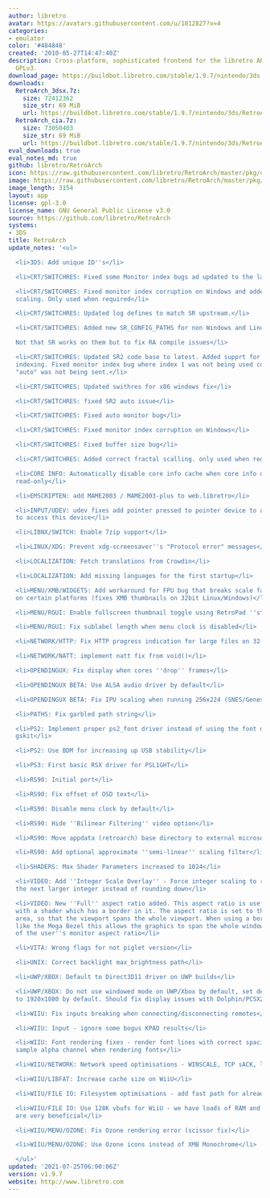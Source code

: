 ```yaml
---
author: libretro
avatar: https://avatars.githubusercontent.com/u/1812827?v=4
categories:
- emulator
color: '#484848'
created: '2010-05-27T14:47:40Z'
description: Cross-platform, sophisticated frontend for the libretro API. Licensed
  GPLv3.
download_page: https://buildbot.libretro.com/stable/1.9.7/nintendo/3ds
downloads:
  RetroArch_3dsx.7z:
    size: 72412362
    size_str: 69 MiB
    url: https://buildbot.libretro.com/stable/1.9.7/nintendo/3ds/RetroArch_3dsx.7z
  RetroArch_cia.7z:
    size: 73050403
    size_str: 69 MiB
    url: https://buildbot.libretro.com/stable/1.9.7/nintendo/3ds/RetroArch_cia.7z
eval_downloads: true
eval_notes_md: true
github: libretro/RetroArch
icon: https://raw.githubusercontent.com/libretro/RetroArch/master/pkg/ctr/assets/default.png
image: https://raw.githubusercontent.com/libretro/RetroArch/master/pkg/ctr/assets/libretro_banner.png
image_length: 3154
layout: app
license: gpl-3.0
license_name: GNU General Public License v3.0
source: https://github.com/libretro/RetroArch
systems:
- 3DS
title: RetroArch
update_notes: '<ul>

  <li>3DS: Add unique ID''s</li>

  <li>CRT/SWITCHRES: Fixed some Monitor index bugs ad updated to the latest SR2</li>

  <li>CRT/SWITCHRES: Fixed monitor index corruption on Windows and added correct fractal
  scaling. Only used when required</li>

  <li>CRT/SWITCHRES: Updated log defines to match SR upstream.</li>

  <li>CRT/SWITCHRES: Added new SR_CONFIG_PATHS for non Windows and Linux systems.<br>

  Not that SR works on them but to fix RA compile issues</li>

  <li>CRT/SWITCHRES: Updated SR2 code base to latest. Added supprt for windows monitor
  indexing. Fixed monitor index bug where index 1 was not being used correctly and
  "auto" was not being sent.</li>

  <li>CRT/SWITCHRES: Updated swithres for x86 windows fix</li>

  <li>CRT/SWITCHRES: fixed SR2 auto issue</li>

  <li>CRT/SWITCHRES: Fixed auto monitor bug</li>

  <li>CRT/SWITCHRES: Fixed monitor index corruption on Windows</li>

  <li>CRT/SWITCHRES: Fixed buffer size bug</li>

  <li>CRT/SWITCHRES: Added correct fractal scalling. only used when required.</li>

  <li>CORE INFO: Automatically disable core info cache when core info directory is
  read-only</li>

  <li>EMSCRIPTEN: add MAME2003 / MAME2003-plus to web.libretro</li>

  <li>INPUT/UDEV: udev fixes add pointer pressed to pointer device to allow udev users
  to access this device</li>

  <li>LIBNX/SWITCH: Enable 7zip support</li>

  <li>LINUX/XDG: Prevent xdg-screensaver''s "Protocol error" messages</li>

  <li>LOCALIZATION: Fetch translations from Crowdin</li>

  <li>LOCALIZATION: Add missing languages for the first startup</li>

  <li>MENU/XMB/WIDGETS: Add workaround for FPU bug that breaks scale factor comparisons
  on certain platforms (fixes XMB thumbnails on 32bit Linux/Windows)</li>

  <li>MENU/RGUI: Enable fullscreen thumbnail toggle using RetroPad ''start'' button</li>

  <li>MENU/RGUI: Fix sublabel length when menu clock is disabled</li>

  <li>NETWORK/HTTP: Fix HTTP progress indication for large files on 32-bit systems</li>

  <li>NETWORK/NATT: implement natt fix from void()</li>

  <li>OPENDINGUX: Fix display when cores ''drop'' frames</li>

  <li>OPENDINGUX BETA: Use ALSA audio driver by default</li>

  <li>OPENDINGUX BETA: Fix IPU scaling when running 256x224 (SNES/Genesis) content</li>

  <li>PATHS: Fix garbled path string</li>

  <li>PS2: Implement proper ps2_font driver instead of using the font driver from
  gskit</li>

  <li>PS2: Use BDM for increasing up USB stability</li>

  <li>PS3: First basic RSX driver for PSL1GHT</li>

  <li>RS90: Initial port</li>

  <li>RS90: Fix offset of OSD text</li>

  <li>RS90: Disable menu clock by default</li>

  <li>RS90: Hide ''Bilinear Filtering'' video option</li>

  <li>RS90: Move appdata (retroarch) base directory to external microsd card</li>

  <li>RS90: Add optional approximate ''semi-linear'' scaling filter</li>

  <li>SHADERS: Max Shader Parameters increased to 1024</li>

  <li>VIDEO: Add ''Integer Scale Overlay'' - Force integer scaling to round up to
  the next larger integer instead of rounding down</li>

  <li>VIDEO: New ''Full'' aspect ratio added. This aspect ratio is useful when used
  with a shader which has a border in it. The aspect ratio is set to the full window
  area, so that the viewport spans the whole viewport. When using a border type shader
  like the Mega Bezel this allows the graphics to span the whole window regardless
  of the user''s monitor aspect ratio</li>

  <li>VITA: Wrong flags for not piglet version</li>

  <li>UNIX: Correct backlight max_brightness path</li>

  <li>UWP/XBOX: Default to Direct3D11 driver on UWP builds</li>

  <li>UWP/XBOX: Do not use windowed mode on UWP/Xbox by default, set default resolution
  to 1920x1080 by default. Should fix display issues with Dolphin/PCSX2 on Xbox</li>

  <li>WIIU: Fix inputs breaking when connecting/disconnecting remotes</li>

  <li>WIIU: Input - ignore some bogus KPAD results</li>

  <li>WIIU: Font rendering fixes - render font lines with correct spacing, and only
  sample alpha channel when rendering fonts</li>

  <li>WIIU/NETWORK: Network speed optimisations - WINSCALE, TCP sACK, large buffers</li>

  <li>WIIU/LIBFAT: Increase cache size on WiiU</li>

  <li>WIIU/FILE IO: Filesystem optimisations - add fast path for already aligned buffers</li>

  <li>WIIU/FILE IO: Use 128K vbufs for WiiU - we have loads of RAM and large vbufs
  are very beneficial</li>

  <li>WIIU/MENU/OZONE: Fix Ozone rendering error (scissor fix)</li>

  <li>WIIU/MENU/OZONE: Use Ozone icons instead of XMB Monochrome</li>

  </ul>'
updated: '2021-07-25T06:00:06Z'
version: v1.9.7
website: http://www.libretro.com
---
```

